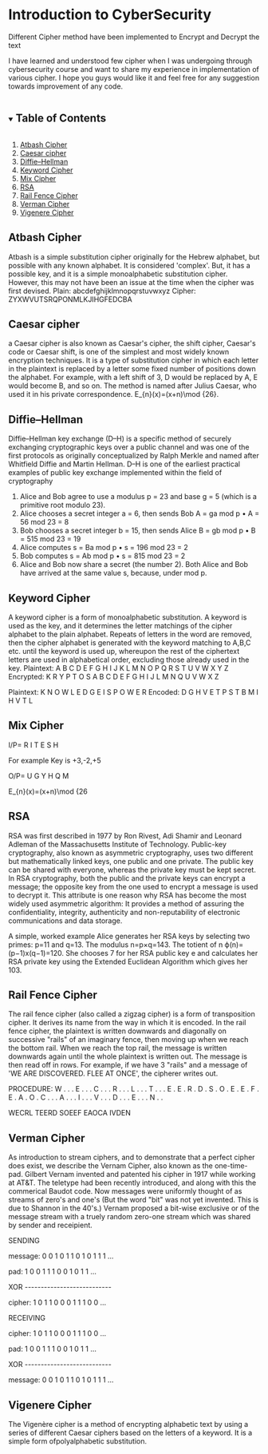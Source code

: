 # Introduction to CyberSecurity
Different Cipher method have been implemented to Encrypt and Decrypt the text 

I have learned and understood few cipher when I was undergoing through cybersecurity course and want to share my experience in implementation of various cipher. I hope you guys would like it and feel free for any suggestion towards improvement of any code.

<!-- TABLE OF CONTENTS -->
<details open="open">
  <summary><h2 style="display: inline-block">Table of Contents</h2></summary>
  <ol>
    <li>
      <a href="#Atbash-Cipher">Atbash Cipher</a></li>
    <li><a href="#Caesar-cipher">Caesar cipher</a></li>
    <li><a href="#Diffie–Hellman">Diffie–Hellman</a></li>
    <li><a href="#Keyword-Cipher">Keyword Cipher</a></li>
    <li><a href="#Mix-Cipher">Mix Cipher</a></li>
    <li><a href="#RSA">RSA</a></li>
    <li><a href="#Rail-Fence-Cipher">Rail Fence Cipher</a></li>
    <li><a href="#Verman-Cipher">Verman Cipher</a></li>
    <li><a href="#Vigenere-Cipher">Vigenere Cipher</a></li>
  </ol>
</details>

## Atbash Cipher
Atbash  is a simple substitution cipher originally for the Hebrew alphabet, but possible with any known alphabet.
It is considered 'complex'. But, it has a possible key, and it is a simple monoalphabetic substitution cipher. However, this may not have been an issue at the time when the cipher was first devised.
Plain:  abcdefghijklmnopqrstuvwxyz
Cipher: ZYXWVUTSRQPONMLKJIHGFEDCBA

## Caesar cipher
a Caesar cipher is also known as Caesar's cipher, the shift cipher, Caesar's code or Caesar shift, is one of the simplest and most widely known encryption techniques. It is a type of substitution cipher in which each letter in the plaintext is replaced by a letter some fixed number of positions down the alphabet. For example, with a left shift of 3, D would be replaced by A, E would become B, and so on. The method is named after Julius Caesar, who used it in his private correspondence.
E_{n}(x)=(x+n)\mod {26}.

## Diffie–Hellman
Diffie–Hellman key exchange (D–H) is a specific method of securely exchanging cryptographic keys over a public channel and was one of the first protocols as originally conceptualized by Ralph Merkle and named after Whitfield Diffie and Martin Hellman. D–H is one of the earliest practical examples of public key exchange implemented within the field of cryptography
1.	Alice and Bob agree to use a modulus p = 23 and base g = 5 (which is a primitive root modulo 23).
2.	Alice chooses a secret integer a = 6, then sends Bob A = ga mod p
•	A = 56 mod 23 = 8
3.	Bob chooses a secret integer b = 15, then sends Alice B = gb mod p
•	B = 515 mod 23 = 19
4.	Alice computes s = Ba mod p
•	s = 196 mod 23 = 2
5.	Bob computes s = Ab mod p
•	s = 815 mod 23 = 2
6.	Alice and Bob now share a secret (the number 2).
Both Alice and Bob have arrived at the same value s, because, under mod p.


## Keyword Cipher
A keyword cipher is a form of monoalphabetic substitution. A keyword is used as the key, and it determines the letter matchings of the cipher alphabet to the plain alphabet. Repeats of letters in the word are removed, then the cipher alphabet is generated with the keyword matching to A,B,C etc. until the keyword is used up, whereupon the rest of the ciphertext letters are used in alphabetical order, excluding those already used in the key.
Plaintext:   A B C D E F G H I J K L M N O P Q R S T U V W X Y Z
Encrypted:   K R Y P T O S A B C D E F G H I J L M N Q U V W X Z

Plaintext:   K N O W L E D G E  I S  P O W E R
Encoded:     D G H V E T P S T  B M  I H V T L

## Mix Cipher
I/P= R  I  T  E S  H

For example Key is +3,-2,+5

O/P= U  G  Y  H  Q  M

E_{n}(x)=(x+n)\mod {26

## RSA
RSA was first described in 1977 by Ron Rivest, Adi Shamir and Leonard Adleman of the Massachusetts Institute of Technology. Public-key cryptography, also known as asymmetric cryptography, uses two different but mathematically linked keys, one public and one private. The public key can be shared with everyone, whereas the private key must be kept secret. In RSA cryptography, both the public and the private keys can encrypt a message; the opposite key from the one used to encrypt a message is used to decrypt it. This attribute is one reason why RSA has become the most widely used asymmetric algorithm: It provides a method of assuring the confidentiality, integrity, authenticity and non-reputability of electronic communications and data storage.

A simple, worked example
Alice generates her RSA keys by selecting two primes: p=11 and q=13. The modulus n=p×q=143. The totient of n ϕ(n)=(p−1)x(q−1)=120. She chooses 7 for her RSA public key e and calculates her RSA private key using the Extended Euclidean Algorithm which gives her 103.

## Rail Fence Cipher
The rail fence cipher (also called a zigzag cipher) is a form of transposition cipher. It derives its name from the way in which it is encoded. 
In the rail fence cipher, the plaintext is written downwards and diagonally on successive "rails" of an imaginary fence, then moving up when we reach the bottom rail. When we reach the top rail, the message is written downwards again until the whole plaintext is written out. The message is then read off in rows. For example, if we have 3 "rails" and a message of 'WE ARE DISCOVERED. FLEE AT ONCE', the cipherer writes out.

PROCEDURE:
W . . . E . . . C . . . R . . . L . . . T . . . E
. E . R . D . S . O . E . E . F . E . A . O . C .
. . A . . . I . . . V . . . D . . . E . . . N . .

WECRL TEERD SOEEF EAOCA IVDEN

## Verman Cipher

As introduction to stream ciphers, and to demonstrate that a perfect cipher does exist, we describe the Vernam Cipher, also known as the one-time-pad.
Gilbert Vernam invented and patented his cipher in 1917 while working at AT&T. The teletype had been recently introduced, and along with this the commerical Baudot code. Now messages were uniformly thought of as streams of zero's and one's (But the word "bit" was not yet invented. This is due to Shannon in the 40's.)
Vernam proposed a bit-wise exclusive or of the message stream with a truely random zero-one stream which was shared by sender and receipient.
   
   SENDING
   
   message: 0 0 1 0 1 1 0 1 0 1 1 1 ...
   
   pad:     1 0 0 1 1 1 0 0 1 0 1 1 ...
   
   XOR      ---------------------------
   
   cipher:  1 0 1 1 0 0 0 1 1 1 0 0 ...

   RECEIVING
   
   cipher:  1 0 1 1 0 0 0 1 1 1 0 0 ...
   
   pad:     1 0 0 1 1 1 0 0 1 0 1 1 ...
   
   XOR      ---------------------------
   
   message: 0 0 1 0 1 1 0 1 0 1 1 1 ...
   
  
  
## Vigenere Cipher
The Vigenère cipher is a method of encrypting alphabetic text by using a series of different Caesar ciphers based on the letters of a keyword. It is a simple form ofpolyalphabetic substitution.
















